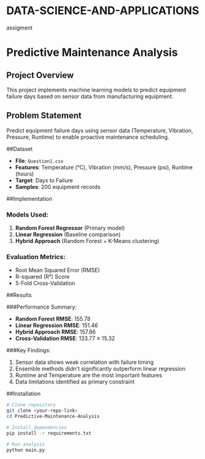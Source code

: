 # DATA-SCIENCE-AND-APPLICATIONS
assigment
# Predictive Maintenance Analysis

## Project Overview
This project implements machine learning models to predict equipment failure days based on sensor data from manufacturing equipment.

## Problem Statement
Predict equipment failure days using sensor data (Temperature, Vibration, Pressure, Runtime) to enable proactive maintenance scheduling.

##Dataset
- **File**: `Question1.csv`
- **Features**: Temperature (°C), Vibration (mm/s), Pressure (psi), Runtime (hours)
- **Target**: Days to Failure
- **Samples**: 200 equipment records

##Implementation

### Models Used:
1. **Random Forest Regressor** (Primary model)
2. **Linear Regression** (Baseline comparison)
3. **Hybrid Approach** (Random Forest + K-Means clustering)

### Evaluation Metrics:
- Root Mean Squared Error (RMSE)
- R-squared (R²) Score
- 5-Fold Cross-Validation

##Results

###Performance Summary:
- **Random Forest RMSE**: 155.78
- **Linear Regression RMSE**: 151.46  
- **Hybrid Approach RMSE**: 157.86
- **Cross-Validation RMSE**: 133.77 ± 15.32

###Key Findings:
1. Sensor data shows weak correlation with failure timing
2. Ensemble methods didn't significantly outperform linear regression
3. Runtime and Temperature are the most important features
4. Data limitations identified as primary constraint

##Installation

```bash
# Clone repository
git clone <your-repo-link>
cd Predictive-Maintenance-Analysis

# Install dependencies
pip install -r requirements.txt

# Run analysis
python main.py
